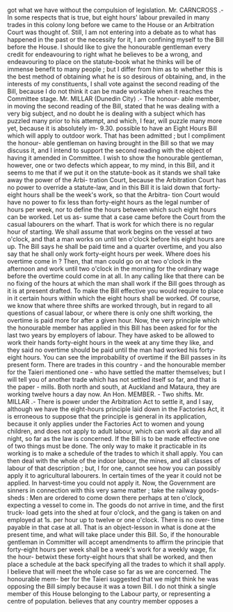 got what we have without the compulsion of legislation. Mr. CARNCROSS .- In some respects that is true, but eight hours' labour prevailed in many trades in this colony long before we came to the House or an Arbitration Court was thought of. Still, I am not entering into a debate as to what has happened in the past or the necessity for it, I am confining myself to the Bill before the House. I should like to give the honourable gentleman every credit for endeavouring to right what he believes to be a wrong, and endeavouring to place on the statute-book what he thinks will be of immense benefit to many people ; but I differ from him as to whether this is the best method of obtaining what he is so desirous of obtaining, and, in the interests of my constituents, I shall vote against the second reading of the Bill, because I do not think it can be made workable when it reaches the Committee stage. Mr. MILLAR (Dunedin City) .- The honour- able member, in moving the second reading of the Bill, stated that he was dealing with a very big subject, and no doubt he is dealing with a subject which has puzzled many prior to his attempt, and which, I fear, will puzzle many more yet, because it is absolutely im- 9.30. possible to have an Eight Hours Bill which will apply to outdoor work. That has been admitted ; but I compliment the honour- able gentleman on having brought in the Bill so that we may discuss it, and I intend to support the second reading with the object of having it amended in Committee. I wish to show the honourable gentleman, however, one or two defects which appear, to my mind, in this Bill, and it seems to me that if we put it on the statute-book as it stands we shall take away the power of the Arbi- tration Court, because the Arbitration Court has no power to override a statute-law, and in this Bill it is laid down that forty-eight hours shall be the week's work, so that the Arbitra- tion Court would have no power to fix less than forty-eight hours as the legal number of hours per week, nor to define the hours between which such eight hours can be worked. Let us as- sume that a case came before the Court from the casual labourers on the wharf. That is work for which there is no regular hour of starting. We shall assume that work begins on the vessel at two o'clock, and that a man works on until ten o'clock before his eight hours are up. The Bill says he shall be paid time and a quarter overtime, and you also say that he shall only work forty-eight hours per week. Where does his overtime come in ? Then, that man could go on at two o'clock in the afternoon and work until two o'clock in the morning for the ordinary wage before the overtime could come in at all. In any calling like that there can be no fixing of the hours at which the man shall work if the Bill goes through as it is at present drafted. To make the Bill effective you would require to place in it certain hours within which the eight hours shall be worked. Of course, we know that where three shifts are worked through, but in regard to all questions of casual labour, or where there is only one shift working, the overtime is paid more for after a given hour. Now, the very principle which the honourable member has applied in this Bill has been asked for for the last two years by employers of labour. They have asked to be allowed to work their hands forty-eight hours in the week at any time they like, and they said no overtime should be paid until the man had worked his forty-eight hours. You can see the improbability of overtime if the Bill passes in its present form. There are trades in this country - and the honourable member for the Taieri mentioned one - who have settled the matter themselves; but I will tell you of another trade which has not settled itself so far, and that is the paper - mills. Both north and south, at Auckland and Mataura, they are working twelve hours a day now. An Hon. MEMBER. - Two shifts. Mr. MILLAR .- There is power under the Arbitration Act to settle it, and I say, although we have the eight-hours principle laid down in the Factories Act, it is erroneous to suppose that the principle is general in its application, because it only applies under the Factories Act to women and young children, and does not apply to adult labour, which can work all day and all night, so far as the law is concerned. If the Bill is to be made effective one of two things must be done. The only way to make it practicable in its working is to make a schedule of the trades to which it shall apply. You can then deal with the whole of the indoor labour, the mines, and all classes of labour of that description ; but, I for one, cannot see how you can possibly apply it to agricultural labourers. In certain times of the year it could not be applied. In harvest-time you could not apply it. Now, the Government are sinners in connection with this very same matter ; take the railway goods-sheds : Men are ordered to come down there perhaps at ten o'clock, expecting a vessel to come in. The goods do not arrive in time, and the first truck- load gets into the shed at four o'clock, and the gang is taken on and employed at 1s. per hour up to twelve or one o'clock. There is no over- time payable in that case at all. That is an object-lesson in what is done at the present time, and what will take place under this Bill. So, if the honourable gentleman in Committer will accept amendments to affirm the principie that forty-eight hours per week shall be a week's work for a weekly wage, fix the hour- betwixt these forty-eight hours that shall be worked, and then place a schedule at the back specifying all the trades to which it shall apply. I believe that will meet the whole case so far as we are concerned. The honourable mem- ber for the Taieri suggested that we might think he was opposing the Bill simply because it was a town Bill. I do not think a single member of this House belonging to the Labour party, or representing a centre of population. believes that any country member opposes a 